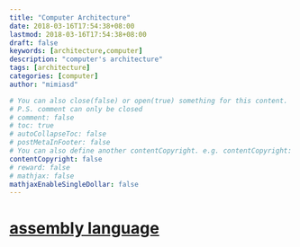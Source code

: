 ```yaml
---
title: "Computer Architecture"
date: 2018-03-16T17:54:38+08:00
lastmod: 2018-03-16T17:54:38+08:00
draft: false
keywords: [architecture,computer]
description: "computer's architecture"
tags: [architecture]
categories: [computer]
author: "mimiasd"

# You can also close(false) or open(true) something for this content.
# P.S. comment can only be closed
# comment: false
# toc: true
# autoCollapseToc: false
# postMetaInFooter: false
# You can also define another contentCopyright. e.g. contentCopyright: "This is another copyright."
contentCopyright: false
# reward: false
# mathjax: false
mathjaxEnableSingleDollar: false
---
```


# [assembly language](https://en.wikipedia.org/wiki/Assembly_language)
